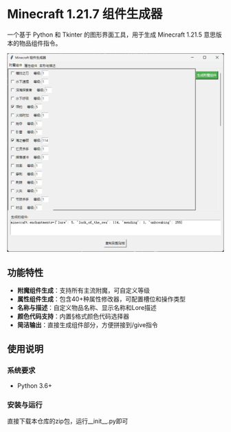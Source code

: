 # Minecraft 1.21.7 组件生成器

一个基于 Python 和 Tkinter 的图形界面工具，用于生成 Minecraft 1.21.5 意思版本的物品组件指令。

![示例截图](screenshot.png)

## 功能特性

- **附魔组件生成**：支持所有主流附魔，可自定义等级
- **属性组件生成**：包含40+种属性修改器，可配置槽位和操作类型
- **名称与描述**：自定义物品名称、显示名称和Lore描述
- **颜色代码支持**：内置§格式颜色代码选择器
- **简洁输出**：直接生成组件部分，方便拼接到/give指令

## 使用说明

### 系统要求
- Python 3.6+

### 安装与运行
直接下载本仓库的zip包，运行__init__.py即可
